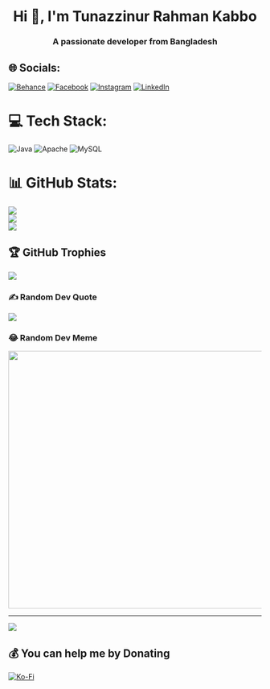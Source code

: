 <h1 align="center">Hi 👋, I'm Tunazzinur Rahman Kabbo</h1>
<h3 align="center">A passionate developer from Bangladesh</h3>


## 🌐 Socials:
[![Behance](https://img.shields.io/badge/Behance-1769ff?logo=behance&logoColor=white)](https://behance.net/tunazzikabbo) [![Facebook](https://img.shields.io/badge/Facebook-%231877F2.svg?logo=Facebook&logoColor=white)](https://facebook.com/kabbouwu) [![Instagram](https://img.shields.io/badge/Instagram-%23E4405F.svg?logo=Instagram&logoColor=white)](https://instagram.com/kabbo.jpg) [![LinkedIn](https://img.shields.io/badge/LinkedIn-%230077B5.svg?logo=linkedin&logoColor=white)](https://linkedin.com/in/kabbo45) 

# 💻 Tech Stack:
![Java](https://img.shields.io/badge/java-%23ED8B00.svg?style=flat-square&logo=java&logoColor=white) ![Apache](https://img.shields.io/badge/apache-%23D42029.svg?style=flat-square&logo=apache&logoColor=white) ![MySQL](https://img.shields.io/badge/mysql-%2300f.svg?style=flat-square&logo=mysql&logoColor=white)
# 📊 GitHub Stats:
![](https://github-readme-stats.vercel.app/api?username=Kabbo45&theme=dark&hide_border=false&include_all_commits=true&count_private=false)<br/>
![](https://github-readme-streak-stats.herokuapp.com/?user=Kabbo45&theme=dark&hide_border=false)<br/>
![](https://github-readme-stats.vercel.app/api/top-langs/?username=Kabbo45&theme=dark&hide_border=false&include_all_commits=true&count_private=false&layout=compact)

## 🏆 GitHub Trophies
![](https://github-profile-trophy.vercel.app/?username=Kabbo45&theme=radical&no-frame=false&no-bg=true&margin-w=4)

### ✍️ Random Dev Quote
![](https://quotes-github-readme.vercel.app/api?type=horizontal&theme=dark)

### 😂 Random Dev Meme
<img src="https://random-memer.herokuapp.com/" width="512px"/>

---
[![](https://visitcount.itsvg.in/api?id=Kabbo45&icon=0&color=11)](https://visitcount.itsvg.in)

  ## 💰 You can help me by Donating
  [![Ko-Fi](https://img.shields.io/badge/Ko--fi-F16061?style=for-the-badge&logo=ko-fi&logoColor=white)](https://ko-fi.com/kabbo) 
